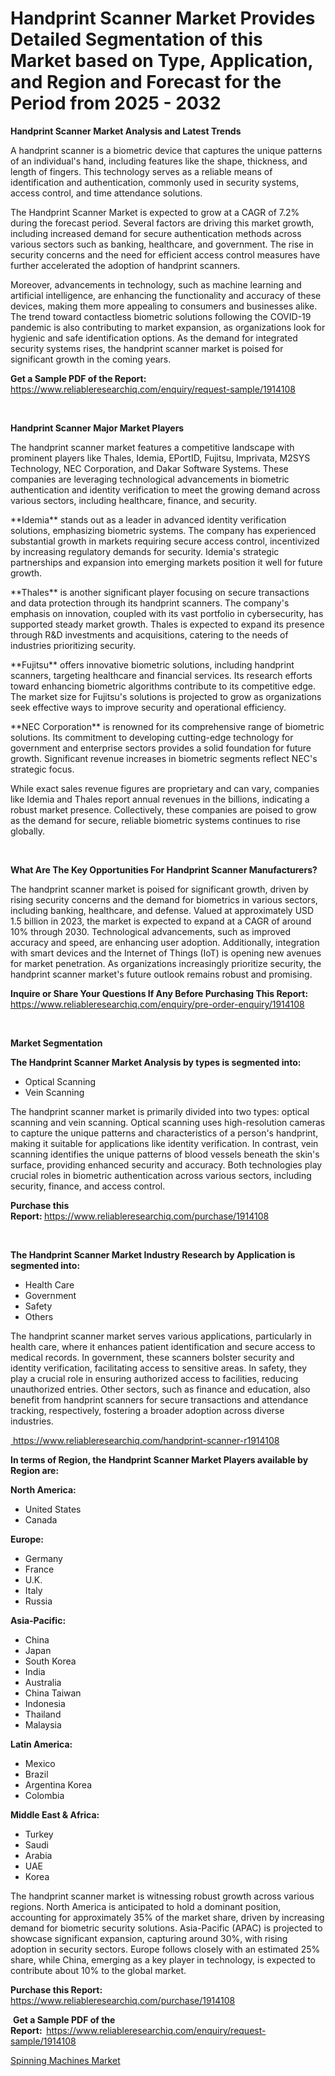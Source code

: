 <p><h1>Handprint Scanner Market Provides Detailed Segmentation of this Market based on Type, Application, and Region and Forecast for the Period from 2025 - 2032</h1></p><p><strong>Handprint Scanner Market Analysis and Latest Trends</strong></p>
<p><p>A handprint scanner is a biometric device that captures the unique patterns of an individual's hand, including features like the shape, thickness, and length of fingers. This technology serves as a reliable means of identification and authentication, commonly used in security systems, access control, and time attendance solutions. </p><p>The Handprint Scanner Market is expected to grow at a CAGR of 7.2% during the forecast period. Several factors are driving this market growth, including increased demand for secure authentication methods across various sectors such as banking, healthcare, and government. The rise in security concerns and the need for efficient access control measures have further accelerated the adoption of handprint scanners. </p><p>Moreover, advancements in technology, such as machine learning and artificial intelligence, are enhancing the functionality and accuracy of these devices, making them more appealing to consumers and businesses alike. The trend toward contactless biometric solutions following the COVID-19 pandemic is also contributing to market expansion, as organizations look for hygienic and safe identification options. As the demand for integrated security systems rises, the handprint scanner market is poised for significant growth in the coming years.</p></p>
<p><strong>Get a Sample PDF of the Report:&nbsp;</strong> <a href="https://www.reliableresearchiq.com/enquiry/request-sample/1914108?utm_campaign=2947&utm_medium=2&utm_source=Github&utm_content=ia&utm_term=10042025&utm_id=handprint-scanner">https://www.reliableresearchiq.com/enquiry/request-sample/1914108</a></p>
<p>&nbsp;</p>
<p><strong>Handprint Scanner Major Market Players</strong></p>
<p><p>The handprint scanner market features a competitive landscape with prominent players like Thales, Idemia, EPortID, Fujitsu, Imprivata, M2SYS Technology, NEC Corporation, and Dakar Software Systems. These companies are leveraging technological advancements in biometric authentication and identity verification to meet the growing demand across various sectors, including healthcare, finance, and security.</p><p>**Idemia** stands out as a leader in advanced identity verification solutions, emphasizing biometric systems. The company has experienced substantial growth in markets requiring secure access control, incentivized by increasing regulatory demands for security. Idemia's strategic partnerships and expansion into emerging markets position it well for future growth.</p><p>**Thales** is another significant player focusing on secure transactions and data protection through its handprint scanners. The company's emphasis on innovation, coupled with its vast portfolio in cybersecurity, has supported steady market growth. Thales is expected to expand its presence through R&D investments and acquisitions, catering to the needs of industries prioritizing security.</p><p>**Fujitsu** offers innovative biometric solutions, including handprint scanners, targeting healthcare and financial services. Its research efforts toward enhancing biometric algorithms contribute to its competitive edge. The market size for Fujitsu's solutions is projected to grow as organizations seek effective ways to improve security and operational efficiency.</p><p>**NEC Corporation** is renowned for its comprehensive range of biometric solutions. Its commitment to developing cutting-edge technology for government and enterprise sectors provides a solid foundation for future growth. Significant revenue increases in biometric segments reflect NEC's strategic focus.</p><p>While exact sales revenue figures are proprietary and can vary, companies like Idemia and Thales report annual revenues in the billions, indicating a robust market presence. Collectively, these companies are poised to grow as the demand for secure, reliable biometric systems continues to rise globally.</p></p>
<p>&nbsp;</p>
<p><strong>What Are The Key Opportunities For Handprint Scanner Manufacturers?</strong></p>
<p><p>The handprint scanner market is poised for significant growth, driven by rising security concerns and the demand for biometrics in various sectors, including banking, healthcare, and defense. Valued at approximately USD 1.5 billion in 2023, the market is expected to expand at a CAGR of around 10% through 2030. Technological advancements, such as improved accuracy and speed, are enhancing user adoption. Additionally, integration with smart devices and the Internet of Things (IoT) is opening new avenues for market penetration. As organizations increasingly prioritize security, the handprint scanner market's future outlook remains robust and promising.</p></p>
<p><strong>Inquire or Share Your Questions If Any Before Purchasing This Report:</strong> <a href="https://www.reliableresearchiq.com/enquiry/pre-order-enquiry/1914108?utm_campaign=2947&utm_medium=2&utm_source=Github&utm_content=ia&utm_term=10042025&utm_id=handprint-scanner">https://www.reliableresearchiq.com/enquiry/pre-order-enquiry/1914108</a></p>
<p>&nbsp;</p>
<p><strong>Market Segmentation</strong></p>
<p><strong>The Handprint Scanner Market Analysis by types is segmented into:</strong></p>
<p><ul><li>Optical Scanning</li><li>Vein Scanning</li></ul></p>
<p><p>The handprint scanner market is primarily divided into two types: optical scanning and vein scanning. Optical scanning uses high-resolution cameras to capture the unique patterns and characteristics of a person's handprint, making it suitable for applications like identity verification. In contrast, vein scanning identifies the unique patterns of blood vessels beneath the skin's surface, providing enhanced security and accuracy. Both technologies play crucial roles in biometric authentication across various sectors, including security, finance, and access control.</p></p>
<p><strong>Purchase this Report:&nbsp;</strong><a href="https://www.reliableresearchiq.com/purchase/1914108?utm_campaign=2947&utm_medium=2&utm_source=Github&utm_content=ia&utm_term=10042025&utm_id=handprint-scanner">https://www.reliableresearchiq.com/purchase/1914108</a></p>
<p>&nbsp;</p>
<p><strong>The Handprint Scanner Market Industry Research by Application is segmented into:</strong></p>
<p><ul><li>Health Care</li><li>Government</li><li>Safety</li><li>Others</li></ul></p>
<p><p>The handprint scanner market serves various applications, particularly in health care, where it enhances patient identification and secure access to medical records. In government, these scanners bolster security and identity verification, facilitating access to sensitive areas. In safety, they play a crucial role in ensuring authorized access to facilities, reducing unauthorized entries. Other sectors, such as finance and education, also benefit from handprint scanners for secure transactions and attendance tracking, respectively, fostering a broader adoption across diverse industries.</p></p>
<p><a href="https://www.reliableresearchiq.com/handprint-scanner-r1914108?utm_campaign=2947&utm_medium=2&utm_source=Github&utm_content=ia&utm_term=10042025&utm_id=handprint-scanner">&nbsp;https://www.reliableresearchiq.com/handprint-scanner-r1914108</a></p>
<p><strong>In terms of Region, the Handprint Scanner Market Players available by Region are:</strong></p>
<p>
    <p> <strong> North America: </strong>
        <ul>
            <li>United States</li>
            <li>Canada</li>
        </ul>
        </p> 
    <p> <strong> Europe: </strong>
        <ul>
            <li>Germany</li>
            <li>France</li>
            <li>U.K.</li>
            <li>Italy</li>
            <li>Russia</li>
        </ul>
        </p> 
    <p> <strong> Asia-Pacific: </strong>
        <ul>
            <li>China</li>
            <li>Japan</li>
            <li>South Korea</li>
            <li>India</li>
            <li>Australia</li>
            <li>China Taiwan</li>
            <li>Indonesia</li>
            <li>Thailand</li>
            <li>Malaysia</li>
        </ul>
        </p> 
    <p> <strong> Latin America: </strong>
        <ul>
            <li>Mexico</li>
            <li>Brazil</li>
            <li>Argentina Korea</li>
            <li>Colombia</li>
        </ul>
        </p> 
    <p> <strong> Middle East & Africa: </strong>
        <ul>
            <li>Turkey</li>
            <li>Saudi</li>
            <li>Arabia</li>
            <li>UAE</li>
            <li>Korea</li>
        </ul>
    </p>
    </p>
<p><p>The handprint scanner market is witnessing robust growth across various regions. North America is anticipated to hold a dominant position, accounting for approximately 35% of the market share, driven by increasing demand for biometric security solutions. Asia-Pacific (APAC) is projected to showcase significant expansion, capturing around 30%, with rising adoption in security sectors. Europe follows closely with an estimated 25% share, while China, emerging as a key player in technology, is expected to contribute about 10% to the global market.</p></p>
<p><strong>Purchase this Report: </strong><a href="https://www.reliableresearchiq.com/purchase/1914108?utm_campaign=2947&utm_medium=2&utm_source=Github&utm_content=ia&utm_term=10042025&utm_id=handprint-scanner">https://www.reliableresearchiq.com/purchase/1914108</a></p>
<p>&nbsp;<strong>Get a Sample PDF of the Report:&nbsp;&nbsp;</strong><a href="https://www.reliableresearchiq.com/enquiry/request-sample/1914108?utm_campaign=2947&utm_medium=2&utm_source=Github&utm_content=ia&utm_term=10042025&utm_id=handprint-scanner">https://www.reliableresearchiq.com/enquiry/request-sample/1914108</a></p>
<p><strong></strong></p>
<p><p><a href="https://github.com/boccalyver5k/Market-Research-Report-List-1/blob/main/spinning-machines-market.md?utm_campaign=2947&utm_medium=2&utm_source=Github&utm_content=ia&utm_term=10042025&utm_id=handprint-scanner">Spinning Machines Market</a></p></p>
